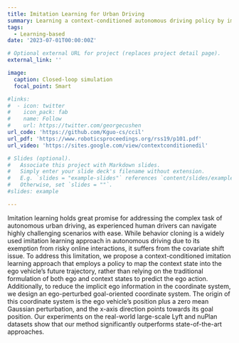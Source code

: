 ```yaml
---
title: Imitation Learning for Urban Driving
summary: Learning a context-conditioned autonomous driving policy by imitating from human driver's demonstration. 
tags:
  - Learning-based
date: '2023-07-01T00:00:00Z'

# Optional external URL for project (replaces project detail page).
external_link: ''

image:
  caption: Closed-loop simulation
  focal_point: Smart

#links:
#  - icon: twitter
#    icon_pack: fab
#    name: Follow
#    url: https://twitter.com/georgecushen
url_code: 'https://github.com/Kguo-cs/ccil'
url_pdf: 'https://www.roboticsproceedings.org/rss19/p101.pdf'
url_video: 'https://sites.google.com/view/contextconditionedil'

# Slides (optional).
#   Associate this project with Markdown slides.
#   Simply enter your slide deck's filename without extension.
#   E.g. `slides = "example-slides"` references `content/slides/example-slides.md`.
#   Otherwise, set `slides = ""`.
#slides: example

---
```


Imitation learning holds great promise for addressing the complex task of autonomous urban driving, as experienced human drivers can navigate highly challenging scenarios with ease. While behavior cloning is a widely used imitation learning approach in autonomous driving due to its exemption from risky online interactions, it suffers from the covariate shift issue. To address this limitation, we propose a context-conditioned imitation learning approach that employs a policy to map the context state into the ego vehicle’s future trajectory, rather than relying on the traditional formulation of both ego and context states to predict the ego action. Additionally, to reduce the implicit ego information in the coordinate system, we design an ego-perturbed goal-oriented coordinate system. The origin of this coordinate system is the ego vehicle’s position plus a zero mean Gaussian perturbation, and the x-axis direction points towards its goal position. Our experiments on the real-world large-scale Lyft and nuPlan datasets show that our method significantly outperforms state-of-the-art approaches.
